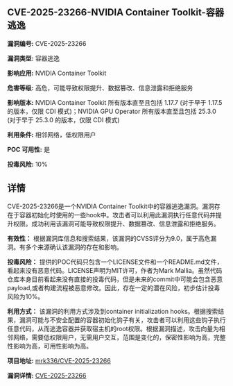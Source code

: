 ## CVE-2025-23266-NVIDIA Container Toolkit-容器逃逸

**漏洞编号:** CVE-2025-23266

**漏洞类型:** 容器逃逸

**影响应用:** NVIDIA Container Toolkit

**危害等级:** 高危，可能导致权限提升、数据篡改、信息泄露和拒绝服务

**影响版本:** NVIDIA Container Toolkit 所有版本直至且包括 1.17.7 (对于早于 1.17.5 的版本，仅限 CDI 模式)；NVIDIA GPU Operator 所有版本直至且包括 25.3.0 (对于早于 25.3.0 的版本，仅限 CDI 模式)

**利用条件:** 相邻网络，低权限用户

**POC 可用性:** 是

**投毒风险:** 10%

## 详情

CVE-2025-23266是一个NVIDIA Container Toolkit中的容器逃逸漏洞。漏洞存在于容器初始化时使用的一些hook中。攻击者可以利用此漏洞执行任意代码并提升权限。成功利用该漏洞可能导致权限提升、数据篡改、信息泄露和拒绝服务。

**有效性：**
根据漏洞库信息和搜索结果，该漏洞的CVSS评分为9.0，属于高危漏洞。有多个来源确认该漏洞的存在和影响。

**投毒风险：**
提供的POC代码只包含一个LICENSE文件和一个README.md文件，看起来没有恶意代码。LICENSE声明为MIT许可，作者为Mark Mallia。虽然代码仓库本身目前看起来没有直接的投毒代码，但是未来的commit中可能会包含恶意payload,或者构建流程被恶意修改。因此，存在一定的潜在风险，初步估计投毒风险为10%。

**利用方式：**
该漏洞的利用方式涉及到container initialization hooks。根据搜索结果，漏洞可能与不安全配置的容器初始化钩子有关，攻击者可以利用这些钩子执行任意代码，从而逃逸容器并获取宿主机的root权限。根据漏洞描述，攻击向量为相邻网络，需要低权限用户，无需用户交互，范围是变化的，保密性影响为高，完整性影响为高，可用性影响为高。

**项目地址:** [mrk336/CVE-2025-23266](https://github.com/mrk336/CVE-2025-23266)

**漏洞详情:** [CVE-2025-23266](https://nvd.nist.gov/vuln/detail/CVE-2025-23266)
